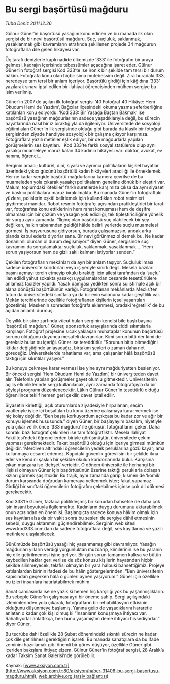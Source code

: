 # Bu sergi başörtüsü mağduru

*Tuba Deniz 2011.12.26*

<font class="agenda2NewsSpot">
 Gülnur Güner’in başörtüsü yasağını konu edinen ve bu manada ilk olan sergisi de bir nevi başörtüsü mağduru. Suç, suçluluk, saklanmak, yasaklanmak gibi kavramların etrafında şekillenen projede 34 mağdurun fotoğraflarla dile gelen hikâyesi var.
</font>
<font class="newsDetail">
 <p class="MsoNormal">
  Üç tarafı denizlerle kaplı nadide ülkemizde ‘333’ ile fotoğrafın bir araya gelmesi, kadrajın içerisinde tebessümler açacağına işaret eder. Gülnur Güner’in fotoğraf sergisi Kod 333’te ise ironik bir şekilde tam tersi bir durum hâkim. Fotoğrafa konu olan hiçbir sima mütebessim değil. Zira buradaki 333, neredeyse tam tersi bir anlam içeriyor. Başörtülü girdiği için kâğıdına ‘333’ yazılarak sınavı iptal edilen bir ilahiyat öğrencisinden mülhem sergiye bu isim verilmiş.
 </p>
 <p class="MsoNormal">
  Güner’in 2007’de açılan ilk fotoğraf sergisi ‘40 Fotoğraf 40 Hikâye: Hem Okudum Hemi de Yazdım’, Bağcılar ilçesindeki okuma yazma seferberliğine katılanları konu ediyordu. ‘Kod 333: Bir Yasağa Baştan Bakmak’ ise başörtüsü yasağının mağdurlarının sadece yaşadıklarıyla değil, bu sürecin hayatlarında nasıl bir iz bıraktığıyla da ilgileniyor. Üniversitede de sosyoloji eğitimi alan Güner’in ilk sergisinde olduğu gibi burada da klasik bir fotoğraf sergisinden ziyade handiyse sosyolojik bir çalışma çıkıyor karşımıza. Fotoğraflara yazılı metinler eşlik ediyor, bir de mağdurlarla yapılan görüşmelerin ses kayıtları.   Kod 333’te farklı sosyal statülerde olup aynı yasakçı muameleye maruz kalan 34 kadının hikâyesi var: doktor, avukat, ev hanımı, öğrenci...
 </p>
 <p class="MsoNormal">
  Serginin amacı; kültürel, dinî, siyasi ve ayrımcı politikaların kişisel hayatlar üzerindeki yıkıcı gücünü başörtülü kadın hikâyeleri aracılığı ile örneklemek. Her ne kadar sergide başörtü mağdurlarına kamera çevrilse de bu muameleden yola çıkarak yasakçı politikaların geneline dönük bir eleştiri var. Malum, toplumdaki ‘ötekiler’ farklı suretlerde karşımıza çıksa da aynı siyaset ve baskıcı politikalara maruz bırakılmakta. Bu manada Güner’in fotoğraftaki yüzlere, polislerin eşkâl belirlemek için kullandıkları robot resimleri giydirmesi manidar. Robot resmin fotoğrafçı açısından pratikleştirici bir tarafı var, fotoğrafına konu ettiklerinin hem rahat konuşması hem de deşifre olmaması için bir çözüm ve yasağın yok ediciliği, tek tipleştiriciliğine yönelik bir vurgu aynı zamanda. “İlginç olan başörtüsü suç olabilecek bir şey değilken, halkın tabanından geldiği hâlde belirli yerlerde suçlu muamelesi görmesi. İş başvurusuna gidiyorsun, burada çalışamazsın, ancak arka planda kabul ederiz diyorlar sana. Bir nevi görünmez ol demek bu. Ne kadar donanımlı olursan ol durum değişmiyor.” diyen Güner, sergisinde suç kavramını da sorgulamakta; suçluluk, saklanmak, yasaklanmak… “Hem sorun yaşıyorsun hem de gizli saklı kalmanı istiyorlar senden.”
 </p>
 <p class="MsoNormal">
  Çekilen fotoğrafların mekânları da ayrı bir anlam taşıyor. Suçluluk iması sadece üniversite koridorları veya iş yeriyle sınırlı değil. Mesela bazıları başını açmayı tercih etmeyip okulu bıraktığı için ailesi tarafından da ‘suçlu’ ilan edildi yahut sokakta yasakçı uygulamalardan cesaretle tesettürlülere anlamsız tacizler yapıldı. Yasak damgası yedikten sonra suiistimale açık bir alana dönüştü başörtülünün varlığı. Fotoğraflanan mekânlarda Meclis’ten tutun da üniversitedeki sınıflara ya da bir evin salonuna kadar çeşitlilik var. Mekân tercihlerinde özellikle fotoğraflanan kişilerin içsel yaşantıları gözetilmiş. Maskenin sonradan fotoğrafa eklenmesi, oradaki ‘eğretilik’ de bu açıdan anlamlı durmuş.
 </p>
 <p class="MsoNormal">
  Üç yıllık bir süre zarfında vücut bulan serginin kendisi bile başlı başına ‘başörtüsü mağduru’. Güner, sponsorluk arayışlarında ciddi sıkıntılarla karşılaşır. Fotoğraf projesine sıcak yaklaşan muhataplar konunun başörtüsü sorunu olduğunu duyunca mesafeli davranırlar. Kimi sorun bitti der kimi de gereksiz bulur bu içeriği. Güner ise tereddütlü: “Sorunun bitip bitmediğini iktidar değiştiğinde anlayacağız, birtakım şeyleri o zaman daha net göreceğiz. Üniversitelerde rahatlama var; ama çalışanlar hâlâ başörtüsü taktığı için sıkıntılar yaşıyor.”
 </p>
 <p class="MsoNormal">
  Bu konuyu çekmeye karar vermesi ise yine aynı mağduriyetten besleniyor. Bir önceki sergisi ‘Hem Okudum Hemi de Yazdım’, bir üniversiteden davet alır. Telefonla yapılan görüşmeler gayet olumlu gitmektedir. Üniversitenin açılış etkinliklerinde sergi kullanılacak, aynı zamanda fotoğrafçıyla da bir söyleşi programı düzenlenecektir. Lâkin Gülnur Güner’in tesettürlü olduğu öğrenilince teklif hemen geri çekilir, davet iptal edilir.
 </p>
 <p class="MsoNormal">
  Siyasetin kirlettiği, açık oturumlarda ziyadesiyle hırpalanan, seçim vaatleriyle iyice içi boşaltılan bu konu üzerine çalışmaya karar vermek ise hiç kolay değildir. “Ben başta korkuyordum açıkçası bu kadar zor ve ağır bir konuyu işlemek hususunda.” diyen Güner, bir başlayayım bakalım, niyetiyle yola çıkar ve ilk önce ‘333 mağduru’ ile görüşür, fotoğraflarını çeker. Daha sonraki bazı fotoğraf çekimleri ise tam fotoğraflıktır. Mesela İlahiyat Fakültesi’ndeki öğrencilerden biriyle görüşmüştür, üniversitede çekim yapması gerekmektedir. Fakat başörtülü olduğu için içeriye girmesi mümkün değildir. ‘Merdiven altı’ndaki öğrencilerin yedek peruklarına gözü kayar; ama kullanmaya cesaret edemez. Kapıdaki güvenlik görevlisini bir şekilde ikna eder ve kendini şaşkın bir şekilde okulun koridorlarında bulur. Karşısına çıkan manzara ise ‘dehşet’ vericidir. O dönem üniversite ile herhangi bir ilişkisi olmayan Güner için başörtüsünün üzerine taktığı peruklarla dolaşan kızları görmek şaşırtıcıdır. Bu trajik, aynı zamanda garip, kısmen de ‘komik’ durum karşısında doğrudan kameraya yeltenmek ister; fakat yapamaz. Girdiği bir sınıftaki öğrencilerin fotoğrafını çekebilmek içinse çok dil dökmesi gerekecektir.
 </p>
 <p class="MsoNormal">
  Kod 333’te Güner, fazlaca politikleşmiş bir konudan bahsetse de daha çok işin insani boyutuyla ilgilenmekte. Kadınların duygu durumunu aktarabilmek onun açısından en önemlisi. Başlangıçta sadece konuya hâkim olmak için ses kayıtları alsa da bir vakit sonra bu sesleri de sergiye dâhil etmesinin sebebi, duygu aktarımını güçlendirebilmek. Serginin web sitesi www.kod333.com’dan da sadece fotoğraflara değil, ses kayıtlarına ve yazılı metinlere ulaşılabilecek.
 </p>
 <p class="MsoNormal">
  Günümüzde başörtüsü yasağı hiç yaşanmamış gibi davranılıyor. Yasağın mağdurları yılların verdiği yorgunluktan muzdarip, kimilerinin ise bu yaranın hiç dile getirilmemesi işine geliyor. Bir gün sorun tamamen kalksa ve bütün kaybedilen haklar geri verilse de söz konusu kişilerin hayatından hiçbir şekilde silinmeyecek, telafisi olmayan bir yara hâlbuki bahsettiğimiz. Projeye katılanlardan birinin ifadesi de bu hâlin göstergelerinden: “Ben üniversitenin kapısından geçerken hâlâ o günleri aynen yaşıyorum.” Güner için özellikle bu izleri insanlara hatırlatabilmek mühim.
 </p>
 <p class="MsoNormal">
  Sanat camiasında ise ne yazık ki hemen hiç karşılığı yok bu yaşanmışlıkların. Bu sebeple Güner’in çalışması ayrı bir öneme sahip. Sergi açılışındaki izlenimlerinden yola çıkarak, fotoğrafların bir rehabilitasyon etkisinin olduğunu düşünmeye başlamış. Yanına gelip de yaşadıklarını hararetle anlatan o kadar çok kişi olmuş ki “İnsanların konuşmaya ihtiyacı var. Rahatlıyorlar anlattıkça, ben bunu yaşamıştım deme ihtiyacı hissediyorlar.” diyor Güner.
 </p>
 <p class="MsoNormal">
  Bu tecrübe dahi özellikle 28 Şubat dönemindeki sıkıntılı sürecin ne kadar çok dile getirilmesi gerektiğinin işareti. Bu manada sanatçılara da bu ifade zeminini hazırlamak gibi önemli bir görev düşüyor, özellikle Güner gibi içeriden bakışlara ihtiyaç elzem. Gülnur Güner’in fotoğraf sergisi, 28 Aralık’a kadar Taksim Sanat Galerisi’nde görülebilir.
 </p>
 <p class="MsoNormal">
 </p>
</font>

Kaynak: [www.aksiyon.com.tr](http://www.aksiyon.com.tr:80/aksiyon/haber-31406-bu-sergi-basortusu-magduru.html), [web.archive.org (arşiv bağlantısı)](http://web.archive.org/web/20120112094139/http://www.aksiyon.com.tr:80/aksiyon/haber-31406-bu-sergi-basortusu-magduru.html)
